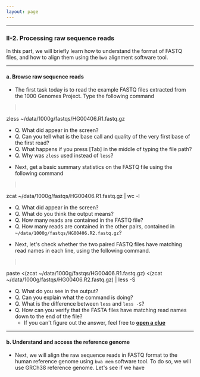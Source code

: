 ```yaml
---
layout: page
---
```


---

### II-2. Processing raw sequence reads

In this part, we will briefly learn how to understand the format of
FASTQ files, and how to align them using the `bwa` alignment software
tool.

---

#### a. Browse raw sequence reads

- The first task today is to read the example FASTQ files extracted
from the 1000 Genomes Project. Type the following command
> <pre>
zless ~/data/1000g/fastqs/HG00406.R1.fastq.gz </pre>
  * Q. What did appear in the screen? 
  * Q. Can you tell what is the base call and quality of the very
    first base of the first read?
  * Q. What happens if you press [Tab] in the middle of typing the
    file path?
  * Q. Why was `zless` used instead of `less`?
	
- Next, get a basic summary statistics on the FASTQ file using the
  following command
> <pre>
zcat ~/data/1000g/fastqs/HG00406.R1.fastq.gz | wc -l </pre>
  * Q. What did appear in the screen?
  * Q. What do you think the output means? 
  * Q. How many reads are contained in the FASTQ file?
  * Q. How many reads are contained in the other pairs, contained in
       `~/data/1000g/fastqs/HG00406.R2.fastq.gz`?
  
- Next, let's check whether the two paired FASTQ files have matching
  read names in each line, using the following command.
> <pre>
paste <(zcat ~/data/1000g/fastqs/HG00406.R1.fastq.gz) <(zcat ~/data/1000g/fastqs/HG00406.R2.fastq.gz) | less -S </pre>
   * Q. What do you see in the output?
   * Q. Can you explain what the command is doing?
   * Q. What is the difference between `less` and `less -S`?
   * Q. How can you verify that the FASTA files have matching read names down to the end of the file?	 
     * If you can't figure out the answer, feel free to __[open a clue](day1-clue-ii-a-1)__


---

#### b. Understand and access the reference genome

- Next, we will align the raw sequence reads in FASTQ format to the
  human reference genome using `bwa mem` software tool. To do so, we
   will use GRCh38 reference genome. Let's see if we have 
